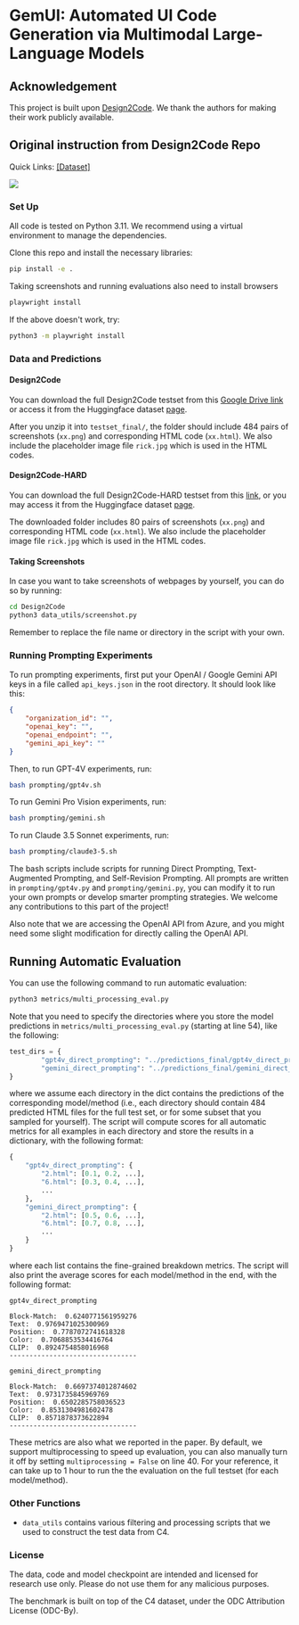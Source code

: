 # GemUI: Automated UI Code Generation via Multimodal Large-Language Models

## Acknowledgement

This project is built upon [Design2Code](https://github.com/NoviScl/Design2Code). We thank the authors for making their work publicly available.


## Original instruction from Design2Code Repo

Quick Links:
[[Dataset]](https://huggingface.co/datasets/SALT-NLP/Design2Code-hf)

![](example.png)



### Set Up

All code is tested on Python 3.11. We recommend using a virtual environment to manage the dependencies.

Clone this repo and install the necessary libraries:

```bash
pip install -e .
```

Taking screenshots and running evaluations also need to install browsers

```bash
playwright install
```

If the above doesn't work, try:

```bash
python3 -m playwright install
```

### Data and Predictions

#### Design2Code 

You can download the full Design2Code testset from this [Google Drive link](https://drive.google.com/file/d/12uRO5EC7hkg6qAOyfJhb4YsrQ_qpL5bt/view?usp=sharing) or access it from the Huggingface dataset [page](https://huggingface.co/datasets/SALT-NLP/Design2Code).

After you unzip it into `testset_final/`, the folder should include 484 pairs of screenshots (`xx.png`) and corresponding HTML code (`xx.html`). We also include the placeholder image file `rick.jpg` which is used in the HTML codes.

#### Design2Code-HARD
You can download the full Design2Code-HARD testset from this [link](https://huggingface.co/datasets/SALT-NLP/Design2Code-HARD/resolve/main/Design2Code-HARD.zip), or you may access it from the Huggingface dataset [page](https://huggingface.co/datasets/SALT-NLP/Design2Code-HARD).

The downloaded folder includes 80 pairs of screenshots (`xx.png`) and corresponding HTML code (`xx.html`). We also include the placeholder image file `rick.jpg` which is used in the HTML codes.

#### Taking Screenshots

In case you want to take screenshots of webpages by yourself, you can do so by running:

```bash
cd Design2Code
python3 data_utils/screenshot.py 
```

Remember to replace the file name or directory in the script with your own. 
### Running Prompting Experiments 

To run prompting experiments, first put your OpenAI / Google Gemini API keys in a file called `api_keys.json` in the root directory. It should look like this:

```json
{
    "organization_id": "",
    "openai_key": "",
    "openai_endpoint": "",
    "gemini_api_key": ""
}
```

Then, to run GPT-4V experiments, run:

```bash
bash prompting/gpt4v.sh
```

To run Gemini Pro Vision experiments, run:

```bash
bash prompting/gemini.sh
```

To run Claude 3.5 Sonnet experiments, run:

```bash
bash prompting/claude3-5.sh
```

The bash scripts include scripts for running Direct Prompting, Text-Augmented Prompting, and Self-Revision Prompting. All prompts are written in `prompting/gpt4v.py` and `prompting/gemini.py`, you can modify it to run your own prompts or develop smarter prompting strategies. We welcome any contributions to this part of the project! 

Also note that we are accessing the OpenAI API from Azure, and you might need some slight modification for directly calling the OpenAI API. 

## Running Automatic Evaluation

You can use the following command to run automatic evaluation:

```bash
python3 metrics/multi_processing_eval.py
```

Note that you need to specify the directories where you store the model predictions in `metrics/multi_processing_eval.py` (starting at line 54), like the following:

```python
test_dirs = {
        "gpt4v_direct_prompting": "../predictions_final/gpt4v_direct_prompting",
        "gemini_direct_prompting": "../predictions_final/gemini_direct_prompting"
}
```

where we assume each directory in the dict contains the predictions of the corresponding model/method (i.e., each directory should contain 484 predicted HTML files for the full test set, or for some subset that you sampled for yourself). The script will compute scores for all automatic metrics for all examples in each directory and store the results in a dictionary, with the following format:

```python
{
    "gpt4v_direct_prompting": {
        "2.html": [0.1, 0.2, ...],
        "6.html": [0.3, 0.4, ...],
        ...
    },
    "gemini_direct_prompting": {
        "2.html": [0.5, 0.6, ...],
        "6.html": [0.7, 0.8, ...],
        ...
    }
}
```

where each list contains the fine-grained breakdown metrics. The script will also print the average scores for each model/method in the end, with the following format:

```
gpt4v_direct_prompting

Block-Match:  0.6240771561959276
Text:  0.9769471025300969
Position:  0.7787072741618328
Color:  0.7068853534416764
CLIP:  0.8924754858016968
--------------------------------

gemini_direct_prompting

Block-Match:  0.6697374012874602
Text:  0.9731735845969769
Position:  0.6502285758036523
Color:  0.8531304981602478
CLIP:  0.8571878373622894
--------------------------------
```

These metrics are also what we reported in the paper. By default, we support multiprocessing to speed up evaluation, you can also manually turn it off by setting `multiprocessing = False` on line 40.
For your reference, it can take up to 1 hour to run the the evaluation on the full testset (for each model/method). 


### Other Functions

- `data_utils` contains various filtering and processing scripts that we used to construct the test data from C4. 


### License

The data, code and model checkpoint are intended and licensed for research use only. Please do not use them for any malicious purposes.

The benchmark is built on top of the C4 dataset, under the ODC Attribution License (ODC-By). 

